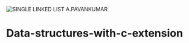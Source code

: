 ![SINGLE LINKED LIST A.PAVANKUMAR](https://user-images.githubusercontent.com/113332132/190103725-cdec28b9-5016-4460-9cc0-b288a492f0f0.png)
# Data-structures-with-c-extension
